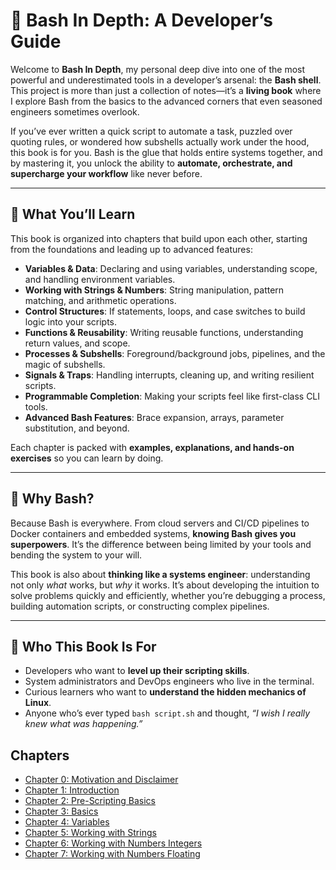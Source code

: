 # 🐚 Bash In Depth: A Developer’s Guide  

Welcome to **Bash In Depth**, my personal deep dive into one of the most powerful and underestimated tools in a developer’s arsenal: the **Bash shell**. This project is more than just a collection of notes—it’s a **living book** where I explore Bash from the basics to the advanced corners that even seasoned engineers sometimes overlook.  

If you’ve ever written a quick script to automate a task, puzzled over quoting rules, or wondered how subshells actually work under the hood, this book is for you. Bash is the glue that holds entire systems together, and by mastering it, you unlock the ability to **automate, orchestrate, and supercharge your workflow** like never before.  

---

## 📖 What You’ll Learn  

This book is organized into chapters that build upon each other, starting from the foundations and leading up to advanced features:  

- **Variables & Data**: Declaring and using variables, understanding scope, and handling environment variables.  
- **Working with Strings & Numbers**: String manipulation, pattern matching, and arithmetic operations.  
- **Control Structures**: If statements, loops, and case switches to build logic into your scripts.  
- **Functions & Reusability**: Writing reusable functions, understanding return values, and scope.  
- **Processes & Subshells**: Foreground/background jobs, pipelines, and the magic of subshells.  
- **Signals & Traps**: Handling interrupts, cleaning up, and writing resilient scripts.  
- **Programmable Completion**: Making your scripts feel like first-class CLI tools.  
- **Advanced Bash Features**: Brace expansion, arrays, parameter substitution, and beyond.  

Each chapter is packed with **examples, explanations, and hands-on exercises** so you can learn by doing.  

---

## 🚀 Why Bash?  

Because Bash is everywhere. From cloud servers and CI/CD pipelines to Docker containers and embedded systems, **knowing Bash gives you superpowers**. It’s the difference between being limited by your tools and bending the system to your will.  

This book is also about **thinking like a systems engineer**: understanding not only *what* works, but *why* it works. It’s about developing the intuition to solve problems quickly and efficiently, whether you’re debugging a process, building automation scripts, or constructing complex pipelines.  

---

## 🎯 Who This Book Is For  

- Developers who want to **level up their scripting skills**.  
- System administrators and DevOps engineers who live in the terminal.  
- Curious learners who want to **understand the hidden mechanics of Linux**.  
- Anyone who’s ever typed `bash script.sh` and thought, *“I wish I really knew what was happening.”*  

## Chapters

* [Chapter 0: Motivation and Disclaimer](./0000-Motivation-and-Disclaimer.md)
* [Chapter 1: Introduction](./0001-Introduction.md)
* [Chapter 2: Pre-Scripting Basics](./0002-Pre-Scripting-Basics.md)
* [Chapter 3: Basics](./0003-Basics.md)
* [Chapter 4: Variables](./0004-Variables.md)
* [Chapter 5: Working with Strings](./0005-Working-with-Strings.md)
* [Chapter 6: Working with Numbers Integers](./0006-Working-with-Numbers-Integers.md)
* [Chapter 7: Working with Numbers Floating](./0007-Working-with-Numbers-Floating.md)
